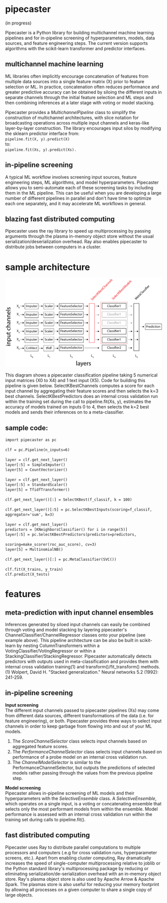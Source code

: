 # pipecaster
(in progress)

Pipecaster is a Python library for building multichannel machine learning pipelines and for in-pipeline screening of hyperparameters, models, data sources, and feature engineering steps.  The current version supports algorithms with the scikit-learn transformer and predictor interfaces.

## multichannel machine learning

ML libraries often implicitly encourage concatenation of features from multiple data sources into a single feature matrix (X) prior to feature selection or ML.  In practice, concatenation often reduces performance and greater predictive accuracy can be obtained by siloing the different inputs in separate channels through the initial feature selection and ML steps and then combining inferences at a later stage with voting or model stacking.

Pipecaster provides a *MultichannelPipeline* class to simplify the construction of multichannel architectures, with slice notation for broadcasting operations across multiple input channels and keras-like layer-by-layer construction.  The library encourages input silos by modifying the sklearn predictor interface from:  
`pipeline.fit(X, y).predict(X)`  
to:  
`pipeline.fit(Xs, y).predict(Xs).`

## in-pipeline screening
A typical ML workflow involves screening input sources, feature engineering steps, ML algorithms, and model hyperparameters.  Pipecaster allows you to semi-automate each of these screening tasks by including them in the ML pipeline.  This can be useful when you are developing a large number of different pipelines in parallel and don't have time to optimize each one separately, and it may accelerate ML workflows in general.

## blazing fast distributed computing
Pipecaster uses the ray library to speed up multiprocessing by passing arguments through the plasma in-memory object store without the usual serialization/deserialization overhead.  Ray also enables pipecaster to distribute jobs between computers in a cluster.

# sample architecture
![Use case 1](/images/architecture_1.png)

This diagram shows a pipecaster classification pipeline taking 5 numerical input matrices (X0 to X4) and 1 text input (X5).  Code for building this pipeline is given below.  SelectKBestChannels computes a score for each input channel by aggregating their feature scores and then selects the k=3 best channels.  SelectKBestPredictors does an internal cross validation run within the training set during the call to pipeline.fit(Xs, y), estimates the accuracy of models trained on inputs 0 to 4, then selects the k=2 best models and sends their inferences on to a meta-classifier.

## sample code:

```
import pipecaster as pc  

clf = pc.Pipeline(n_inputs=6)

layer = clf.get_next_layer()
layer[:5] = SimpleImputer()
layer[5] = CountVectorizer()

layer = clf.get_next_layer()
layer[:5] = StandardScaler()
layer[5] = TfidfTransformer()

clf.get_next_layer()[:] = SelectKBest(f_classif, k = 100)

clf.get_next_layer()[:5] = pc.SelectKBestInputs(scoring=f_classif, aggregator='sum', k=3)

layer = clf.get_next_layer()
predictors = [KNeighborsClassifier() for i in range(5)]
layer[:5] = pc.SelectKBestPredictors(predictors=predictors,
                                     scoring=make_scorer(roc_auc_score), cv=3)
layer[5] = MultinomialNB()

clf.get_next_layer()[:] = pc.MetaClassifier(SVC())

clf.fit(X_trains, y_train)
clf.predict(X_tests)
```


# features

## meta-prediction with input channel ensembles
Inferences generated by siloed input channels can easily be combined through voting and model stacking by layering pipecaster's ChannelClassifier/ChannelRegressor classes onto your pipeline (see example above).  This pipeline architecture can be also be built in scikit-learn by nesting ColumnTransformers within a VotingClassifier/VotingRegressor or within a StackingClassifier/StackingRegressor.  Pipecaster automatically detects predictors with outputs used in meta-classification and provides them with internal cross validation training(1) and transform()/fit_transform() methods.  
(1) Wolpert, David H. "Stacked generalization." Neural networks 5.2 (1992): 241-259.

## in-pipeline screening

**Input screening**   
The different input channels passed to pipecaster pipelines (Xs) may come from different data sources, different transformations of the data (i.e. for feature engineering), or both.  Pipecaster provides three ways to select input channels in order to keep garbage from flowing into and out of your ML models.    

  1. The *ScoreChannelSelector* class selects input channels based on aggregated feature scores.  
  1. The *PerformanceChannelSelector* class selects input channels based on performance of a probe model on an internal cross validation run.
  1. The *ChannelModelSelector* is similar to the PerformanceChannelSelector, but outputs the predictions of selected models rather passing through the values from the previous pipeline step.  

**Model screening**  
Pipecaster allows in-pipeline screening of ML models and their hyperparameters with the *SelectiveEnsemble* class.  A *SelectiveEnsemble*, which operates on a single input, is a voting or concatenating ensemble that selects only the most performant models from within the ensemble. Model performance is assessed with an internal cross validation run within the training set during calls to pipeline.fit().  

## fast distributed computing
Pipecaster uses Ray to distribute parallel computations to multiple processors and computers (.e.g for cross validation runs, hyperparameter screens, etc.).  Apart from enabling cluster computing, Ray dramatically increases the speed of single-computer multiprocessing relative to joblib or the Python standard library's multiprocessing package by reducing or eliminating serialization/de-serialization overhead with an in-memory object store.  Ray's plasma object store is also used by Apache Arrow & Apache Spark.  The plasmas store is also useful for reducing your memory footprint by allowing all processes on a given computer to share a single copy of large objects.  
